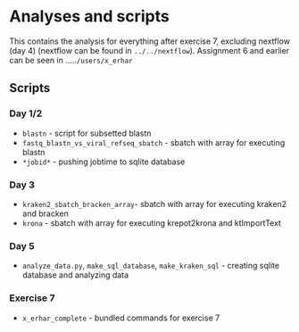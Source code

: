 # Analyses and scripts

This contains the analysis for everything after exercise 7, excluding nextflow (day 4) (nextflow can be found in `../../nextflow`). Assignment 6 and earlier can be seen in .....`/users/x_erhar`

## Scripts

### Day 1/2
- `blastn` - script for subsetted blastn
- `fastq_blastn_vs_viral_refseq_sbatch` - sbatch with array for executing blastn
- `*jobid*` - pushing jobtime to sqlite database

### Day 3
- `kraken2_sbatch_bracken_array`- sbatch with array for executing kraken2 and bracken
- `krona` - sbatch with array for executing krepot2krona and ktImportText

### Day 5
- `analyze_data.py`, `make_sql_database`, `make_kraken_sql` - creating sqlite database and analyzing data

### Exercise 7
- `x_erhar_complete` - bundled commands for exercise 7

